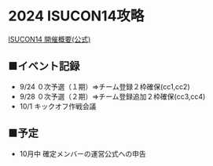 # 2024 ISUCON14攻略

[ISUCON14 開催概要(公式)](https://isucon.net/archives/58593190.html)

## ■イベント記録  
- 9/24 ０次予選（１期）⇒チーム登録２枠確保(cc1,cc2)
- 9/28 ０次予選（２期）⇒チーム登録追加２枠確保(cc3,cc4)
- 10/1 キックオフ作戦会議

## ■予定
- 10月中 確定メンバーの運営公式への申告
